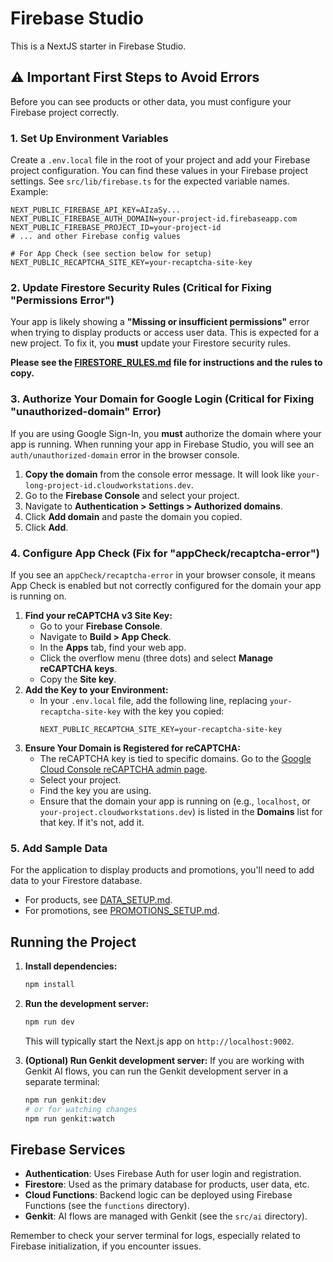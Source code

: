 # Firebase Studio

This is a NextJS starter in Firebase Studio.

## ⚠️ Important First Steps to Avoid Errors

Before you can see products or other data, you must configure your Firebase project correctly.

### 1. Set Up Environment Variables
Create a `.env.local` file in the root of your project and add your Firebase project configuration. You can find these values in your Firebase project settings. See `src/lib/firebase.ts` for the expected variable names.
Example:
```env
NEXT_PUBLIC_FIREBASE_API_KEY=AIzaSy...
NEXT_PUBLIC_FIREBASE_AUTH_DOMAIN=your-project-id.firebaseapp.com
NEXT_PUBLIC_FIREBASE_PROJECT_ID=your-project-id
# ... and other Firebase config values

# For App Check (see section below for setup)
NEXT_PUBLIC_RECAPTCHA_SITE_KEY=your-recaptcha-site-key
```

### 2. Update Firestore Security Rules (Critical for Fixing "Permissions Error")
Your app is likely showing a **"Missing or insufficient permissions"** error when trying to display products or access user data. This is expected for a new project. To fix it, you **must** update your Firestore security rules.

**Please see the [FIRESTORE_RULES.md](./src/FIRESTORE_RULES.md) file for instructions and the rules to copy.**

### 3. Authorize Your Domain for Google Login (Critical for Fixing "unauthorized-domain" Error)
If you are using Google Sign-In, you **must** authorize the domain where your app is running. When running your app in Firebase Studio, you will see an `auth/unauthorized-domain` error in the browser console.

1.  **Copy the domain** from the console error message. It will look like `your-long-project-id.cloudworkstations.dev`.
2.  Go to the **Firebase Console** and select your project.
3.  Navigate to **Authentication > Settings > Authorized domains**.
4.  Click **Add domain** and paste the domain you copied.
5.  Click **Add**.

### 4. Configure App Check (Fix for "appCheck/recaptcha-error")
If you see an `appCheck/recaptcha-error` in your browser console, it means App Check is enabled but not correctly configured for the domain your app is running on.

1.  **Find your reCAPTCHA v3 Site Key:**
    *   Go to your **Firebase Console**.
    *   Navigate to **Build > App Check**.
    *   In the **Apps** tab, find your web app.
    *   Click the overflow menu (three dots) and select **Manage reCAPTCHA keys**.
    *   Copy the **Site key**.
2.  **Add the Key to your Environment:**
    *   In your `.env.local` file, add the following line, replacing `your-recaptcha-site-key` with the key you copied:
        ```env
        NEXT_PUBLIC_RECAPTCHA_SITE_KEY=your-recaptcha-site-key
        ```
3.  **Ensure Your Domain is Registered for reCAPTCHA:**
    *   The reCAPTCHA key is tied to specific domains. Go to the [Google Cloud Console reCAPTCHA admin page](https://console.cloud.google.com/security/recaptcha).
    *   Select your project.
    *   Find the key you are using.
    *   Ensure that the domain your app is running on (e.g., `localhost`, or `your-project.cloudworkstations.dev`) is listed in the **Domains** list for that key. If it's not, add it.

### 5. Add Sample Data
For the application to display products and promotions, you'll need to add data to your Firestore database.
- For products, see [DATA_SETUP.md](./DATA_SETUP.md).
- For promotions, see [PROMOTIONS_SETUP.md](./PROMOTIONS_SETUP.md).


## Running the Project

1.  **Install dependencies:**
    ```bash
    npm install
    ```
2.  **Run the development server:**
    ```bash
    npm run dev
    ```
    This will typically start the Next.js app on `http://localhost:9002`.

3.  **(Optional) Run Genkit development server:**
    If you are working with Genkit AI flows, you can run the Genkit development server in a separate terminal:
    ```bash
    npm run genkit:dev
    # or for watching changes
    npm run genkit:watch
    ```

## Firebase Services

*   **Authentication**: Uses Firebase Auth for user login and registration.
*   **Firestore**: Used as the primary database for products, user data, etc.
*   **Cloud Functions**: Backend logic can be deployed using Firebase Functions (see the `functions` directory).
*   **Genkit**: AI flows are managed with Genkit (see the `src/ai` directory).

Remember to check your server terminal for logs, especially related to Firebase initialization, if you encounter issues.
